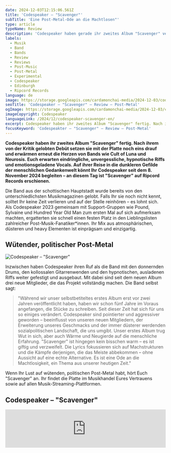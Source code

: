 ```yaml
---
date: 2024-12-03T12:15:06.561Z
title: 'Codespeaker – "Scavenger"'
subTitle: 'Eine Post-Metal-Ode an die Machtlosen"'
type: article
typeName: Review
description: 'Codespeaker haben gerade ihr zweites Album "Scavenger" veröffentlicht. Hört Euch das Post-Metal-Highlight jetzt hier an!'
labels:
  - Musik
  - Band
  - Bands
  - Review
  - Reviews
  - Post-Music
  - Post-Metal
  - Experimental
  - Codespeaker
  - Edinburgh
  - Ripcord Records
language: de
image: https://storage.googleapis.com/cardamonchai-media/2024-12-03/codespeaker-scavenger-soundsvegan-com-jpg-imagine-282828_676767_1024_768/640.webp
seoTitle: 'Codespeaker – "Scavenger" – Review – Post-Metal'
ogImage: https://storage.googleapis.com/cardamonchai-media/2024-12-03/codespeaker-scavenger-soundsvegan-com-og-jpg-imagine-282828_676767_1200_628/640.webp
imageCopyright: Codespeaker
languageLink: /2024/12/codespeaker-scavenger-en/
excerpt: Codespeaker haben ihr zweites Album "Scavenger" fertig. Nach ihrem von der Kritik gelobten Debüt setzen sie mit der Platte noch eins drauf und erwärmen erneut die Herzen von Bands wie Cult of Luna und Neurosis. Euch erwarten eindringliche, unvergessliche, hypnotische Riffs und emotionsgeladene Vocals. Auf ihrer Reise in die dunkleren Gefilde der menschlichen Gedankenwelt könnt Ihr Codespeaker seit dem 8. November 2024 begleiten – an diesem Tag ist "Scavenger" auf Ripcord Records erschienen.
focusKeyword: 'Codespeakter – "Scavenger" – Review – Post-Metal'
---
```


**Codespeaker haben ihr zweites Album "Scavenger" fertig. Nach ihrem von der Kritik gelobten Debüt setzen sie mit der Platte noch eins drauf und erwärmen erneut die Herzen von Bands wie Cult of Luna und Neurosis. Euch erwarten eindringliche, unvergessliche, hypnotische Riffs und emotionsgeladene Vocals. Auf ihrer Reise in die dunkleren Gefilde der menschlichen Gedankenwelt könnt Ihr Codespeaker seit dem 8. November 2024 begleiten – an diesem Tag ist "Scavenger" auf Ripcord Records erschienen.**

Die Band aus der schottischen Hauptstadt wurde bereits von den unterschiedlichsten Musikmagazinen gelobt. Falls Ihr sie noch nicht kennt, solltet Ihr keine Zeit verlieren und auf der Stelle reinhören – es lohnt sich. Als Codespeaker 2023 gemeinsam mit Support-Gruppen wie Pound, Sylvaine und Hundred Year Old Man zum ersten Mal auf sich aufmerksam machten, ergatterten sie schnell einen festen Platz in den Lieblingslisten zahlreicher Post-Musik-Fanatiker\*innen. Ihr Mix aus atmosphärischen, düsteren und heavy Elementen ist einprägsam und einzigartig.

## Wütender, politischer Post-Metal

![Codespeaker – "Scavenger"](https://storage.googleapis.com/cardamonchai-media/2024-12-03/codespeaker-scavenger-soundsvegan-com-album-artwork-jpg-imagine-e8e8e8_7b7b7b_425_383/640.webp 'Codespeaker – "Scavenger"')

Inzwischen haben Codespeaker ihren Ruf als die Band mit den donnernden Drums, den kollossalen Gitarrenwenden und den hypnotischen, ausladenen Riffs weiter gefestigt und ausgebaut. Mit dabei sind seit dem neuen Album drei neue Mitglieder, die das Projekt vollständig machen. Die Band selbst sagt:

> "Während wir unser selbstbetiteltes erstes Album erst vor zwei Jahren veröffentlicht haben, haben wir schon fünf Jahre im Voraus angefangen, die Stücke zu schreiben. Seit dieser Zeit hat sich für uns so einiges verändert. Codespeaker sind pointierter und aggressiver geworden – beeinflusst von unseren neuen Mitgliedern, der Erweiterung unseres Geschmacks und der immer düsterer werdenden sozialpolitischen Landschaft, die uns umgibt. Unser erstes Album trug Wut in sich, aber auch Wärme und Neugierde auf die menschliche Erfahrung. "Scavenger" ist hingegen kein bisschen warm – es ist giftig und verzweifelt. Die Lyrics fokussieren sich auf Machstrukturen und die Kämpfe derjenigen, die das Meiste abbekommen – ohne Aussicht auf eine echte Alternative. Es ist eine Ode an die Machtlosigkeit, ein Thema aus unserer heutigen Zeit."

Wenn Ihr Lust auf wütenden, politischen Post-Metal habt, hört Euch "Scavenger" an. Ihr findet die Platte im Musikhandel Eures Vertrauens sowie auf allen Musik-Streaming-Plattformen.

## Codespeaker – "Scavenger"

<iframe
  style="border: 0; width: 100%; height: 120px;"
  src="https://bandcamp.com/EmbeddedPlayer/album=1456062117/size=large/bgcol=ffffff/linkcol=5c9b72/tracklist=false/artwork=small/transparent=true/"
  seamless
>
  <a href="https://codespeaker.bandcamp.com/album/scavenger">
    Scavenger by Codespeaker
  </a>
</iframe>
